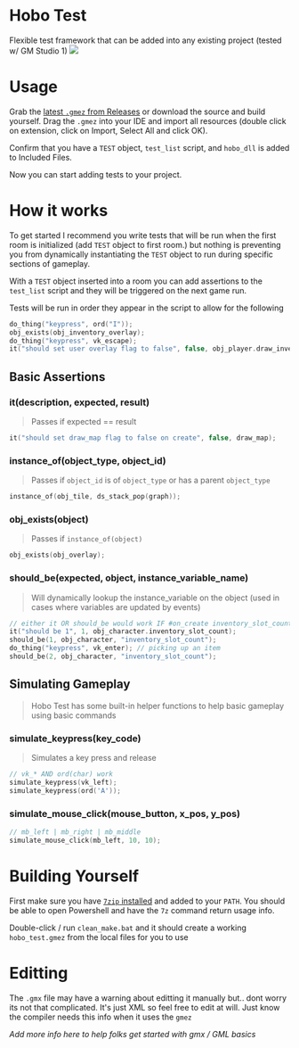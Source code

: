 # Hobo Test
Flexible test framework that can be added into any existing project (tested w/ GM Studio 1)
![](https://i.imgur.com/OnZhbzU.gif)

# Usage
Grab the [latest `.gmez` from Releases](https://github.com/DanBradbury/hobo_test/releases) or download the source and build yourself. Drag the `.gmez` into your IDE and import all resources (double click on extension, click on Import, Select All and click OK).

Confirm that you have a `TEST` object, `test_list` script, and `hobo_dll` is added to Included Files.

Now you can start adding tests to your project.

# How it works
To get started I recommend you write tests that will be run when the first room is initialized (add `TEST` object to first room.) but nothing is preventing you from dynamically instantiating the `TEST` object to run during specific sections of gameplay.

With a `TEST` object inserted into a room you can add assertions to the `test_list` script and they will be triggered on the next game run.

Tests will be run in order they appear in the script to allow for the following
```c
do_thing("keypress", ord("I"));
obj_exists(obj_inventory_overlay);
do_thing("keypress", vk_escape);
it("should set user overlay flag to false", false, obj_player.draw_inventory_overlay);
```

## Basic Assertions
### it(description, expected, result)
> Passes if expected == result
```c
it("should set draw_map flag to false on create", false, draw_map);
```
### instance_of(object_type, object_id)
> Passes if `object_id` is of `object_type` or has a parent `object_type`
```c
instance_of(obj_tile, ds_stack_pop(graph));
```
### obj_exists(object)
> Passes if `instance_of(object)`
```c
obj_exists(obj_overlay);
```
### should_be(expected, object, instance_variable_name)
> Will dynamically lookup the instance_variable on the object (used in cases where variables are updated by events)
```c
// either it OR should_be would work IF #on_create inventory_slot_count=1
it("should be 1", 1, obj_character.inventory_slot_count);
should_be(1, obj_character, "inventory_slot_count");
do_thing("keypress", vk_enter); // picking up an item
should_be(2, obj_character, "inventory_slot_count");
``` 

## Simulating Gameplay
> Hobo Test has some built-in helper functions to help basic gameplay using basic commands
### simulate_keypress(key_code)
> Simulates a key press and release
```c
// vk_* AND ord(char) work
simulate_keypress(vk_left);
simulate_keypress(ord('A'));
```
### simulate_mouse_click(mouse_button, x_pos, y_pos)
```c
// mb_left | mb_right | mb_middle
simulate_mouse_click(mb_left, 10, 10);
```

# Building Yourself
First make sure you have [`7zip` installed](https://www.7-zip.org/) and added to your `PATH`. You should be able to open Powershell and have the `7z` command return usage info.

Double-click / run `clean_make.bat` and it should create a working `hobo_test.gmez` from the local files for you to use

# Editting
The `.gmx` file may have a warning about editting it manually but.. dont worry its not that complicated. It's just XML so feel free to edit at will. Just know the compiler needs this info when it uses the `gmez`

*Add more info here to help folks get started with gmx / GML basics*
